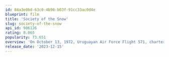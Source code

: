```yaml
---
id: 84a3e0bd-63c0-4b98-b03f-91cc33ac0d4e
blueprint: film
title: 'Society of the Snow'
slug: society-of-the-snow
api_id: 906126
rating: 8.065
popularity: 73.651
overview: 'On October 13, 1972, Uruguayan Air Force Flight 571, chartered to take a rugby team to Chile, crashes into a glacier in the heart of the Andes.'
release_date: '2023-12-15'
---
```


